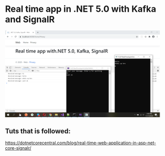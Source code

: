 # Real time app in .NET 5.0 with Kafka and SignalR
![](https://github.com/Khairultaher/RealTimeAppInDotNet5WithKafkaAndSignalR/blob/main/Web/wwwroot/image_2020-11-17_141154.png)

## Tuts that is followed:
https://dotnetcorecentral.com/blog/real-time-web-application-in-asp-net-core-signalr/
